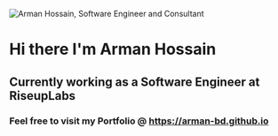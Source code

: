 
![Arman Hossain, Software Engineer and Consultant](https://i.imgur.com/C6NcsCk.png)

# Hi there I'm Arman Hossain
## Currently working as a Software Engineer at RiseupLabs
### Feel free to visit my Portfolio @ https://arman-bd.github.io
